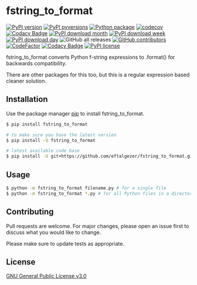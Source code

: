 # fstring_to_format
[![PyPI version](https://badge.fury.io/py/fstring_to_format.svg)](https://badge.fury.io/py/fstring_to_format)
[![PyPI pyversions](https://img.shields.io/pypi/pyversions/fstring_to_format.svg)](https://pypi.python.org/pypi/fstring_to_format/)
[![Python package](https://github.com/eftalgezer/fstring_to_format/actions/workflows/python-package.yml/badge.svg)](https://github.com/eftalgezer/fstring_to_format/actions/workflows/python-package.yml)
[![codecov](https://codecov.io/gh/eftalgezer/fstring_to_format/branch/main/graph/badge.svg?token=Q9TJFIN1U1)](https://codecov.io/gh/eftalgezer/fstring_to_format)
[![Codacy Badge](https://app.codacy.com/project/badge/Coverage/3bec71a96f374f24b26b077619350f30)](https://www.codacy.com/gh/eftalgezer/fstring_to_format/dashboard?utm_source=github.com&utm_medium=referral&utm_content=eftalgezer/fstring_to_format&utm_campaign=Badge_Coverage)
[![PyPI download month](https://img.shields.io/pypi/dm/fstring_to_format.svg)](https://pypi.python.org/pypi/fstring_to_format/)
[![PyPI download week](https://img.shields.io/pypi/dw/fstring_to_format.svg)](https://pypi.python.org/pypi/fstring_to_format/)
[![PyPI download day](https://img.shields.io/pypi/dd/fstring_to_format.svg)](https://pypi.python.org/pypi/fstring_to_format/)
![GitHub all releases](https://img.shields.io/github/downloads/eftalgezer/fstring_to_format/total?style=flat)
[![GitHub contributors](https://img.shields.io/github/contributors/eftalgezer/fstring_to_format.svg)](https://github.com/eftalgezer/fstring_to_format/graphs/contributors/)
[![CodeFactor](https://www.codefactor.io/repository/github/eftalgezer/fstring_to_format/badge)](https://www.codefactor.io/repository/github/eftalgezer/fstring_to_format)
[![Codacy Badge](https://app.codacy.com/project/badge/Grade/3bec71a96f374f24b26b077619350f30)](https://www.codacy.com/gh/eftalgezer/fstring_to_format/dashboard?utm_source=github.com&amp;utm_medium=referral&amp;utm_content=eftalgezer/fstring_to_format&amp;utm_campaign=Badge_Grade)
[![PyPI license](https://img.shields.io/pypi/l/fstring_to_format.svg)](https://pypi.python.org/pypi/fstring_to_format/)

fstring_to_format converts Python f-string expressions to .format() for backwards compatibility. 

There are other packages for this too, but this is a regular expression based cleaner solution.

## Installation

Use the package manager [pip](https://pip.pypa.io/en/stable/) to install fstring_to_format.

```bash
$ pip install fstring_to_format

# to make sure you have the latest version
$ pip install -U fstring_to_format

# latest available code base
$ pip install -U git+https://github.com/eftalgezer/fstring_to_format.git
```

## Usage

```bash
$ python -m fstring_to_format filename.py # for a single file
$ python -m fstring_to_format *.py # for all Python files in a directory
```

## Contributing
Pull requests are welcome. For major changes, please open an issue first to discuss what you would like to change.

Please make sure to update tests as appropriate.

## License
[GNU General Public License v3.0](https://github.com/eftalgezer/fstring_to_format/blob/master/LICENSE) 
 
